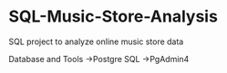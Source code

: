 # SQL-Music-Store-Analysis
SQL project to analyze online music store data

Database and Tools
->Postgre SQL
->PgAdmin4
